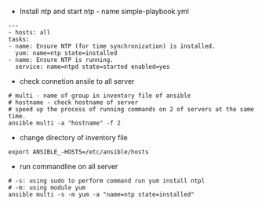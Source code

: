 - Install ntp and start ntp - name simple-playbook.yml
```
---
- hosts: all
tasks:
- name: Ensure NTP (for time synchronization) is installed.
  yum: name=ntp state=installed
- name: Ensure NTP is running.
  service: name=ntpd state=started enabled=yes
```
- check connetion ansile to all server 
```
# multi - name of group in inventory file of ansible
# hostname - check hostname of server
# speed up the process of running commands on 2 of servers at the same time.
ansible multi -a "hostname" -f 2

```
- change directory of inventory file
```
export ANSIBLE_-HOSTS=/etc/ansible/hosts
```
- run commandline on all server
```
# -s: using sudo to perform command run yum install ntpl
# -m: using module yum
ansible multi -s -m yum -a "name=ntp state=installed"
```

